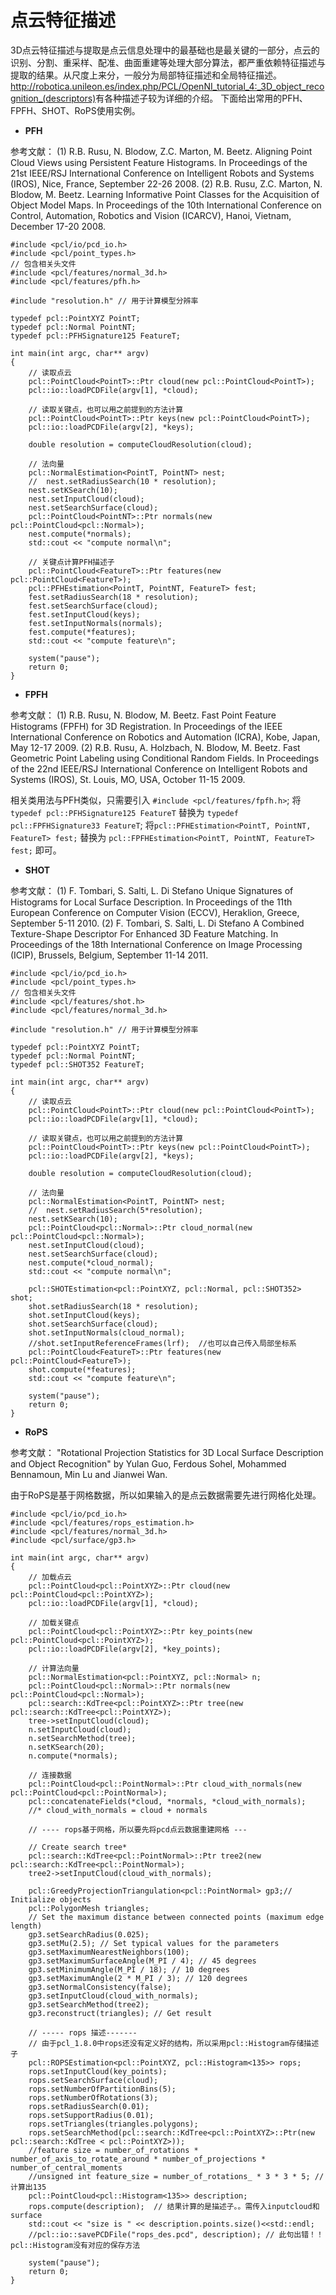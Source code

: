 # 点云特征描述

3D点云特征描述与提取是点云信息处理中的最基础也是最关键的一部分，点云的识别、分割、重采样、配准、曲面重建等处理大部分算法，都严重依赖特征描述与提取的结果。从尺度上来分，一般分为局部特征描述和全局特征描述。<http://robotica.unileon.es/index.php/PCL/OpenNI_tutorial_4:_3D_object_recognition_(descriptors)>有各种描述子较为详细的介绍。
下面给出常用的PFH、FPFH、SHOT、RoPS使用实例。

* **PFH**

参考文献：
(1) R.B. Rusu, N. Blodow, Z.C. Marton, M. Beetz. Aligning Point Cloud Views using Persistent Feature Histograms. In Proceedings of the 21st IEEE/RSJ International Conference on Intelligent Robots and Systems (IROS), Nice, France, September 22-26 2008.
(2) R.B. Rusu, Z.C. Marton, N. Blodow, M. Beetz. Learning Informative Point Classes for the Acquisition of Object Model Maps. In Proceedings of the 10th International Conference on Control, Automation, Robotics and Vision (ICARCV), Hanoi, Vietnam, December 17-20 2008.

```
#include <pcl/io/pcd_io.h>
#include <pcl/point_types.h>
// 包含相关头文件
#include <pcl/features/normal_3d.h>
#include <pcl/features/pfh.h>

#include "resolution.h" // 用于计算模型分辨率

typedef pcl::PointXYZ PointT;
typedef pcl::Normal PointNT; 
typedef pcl::PFHSignature125 FeatureT;

int main(int argc, char** argv)
{
	// 读取点云
	pcl::PointCloud<PointT>::Ptr cloud(new pcl::PointCloud<PointT>);
	pcl::io::loadPCDFile(argv[1], *cloud);

	// 读取关键点，也可以用之前提到的方法计算
	pcl::PointCloud<PointT>::Ptr keys(new pcl::PointCloud<PointT>);
	pcl::io::loadPCDFile(argv[2], *keys);

	double resolution = computeCloudResolution(cloud);

	// 法向量
	pcl::NormalEstimation<PointT, PointNT> nest;
	//	nest.setRadiusSearch(10 * resolution);
	nest.setKSearch(10);
	nest.setInputCloud(cloud);
	nest.setSearchSurface(cloud);
	pcl::PointCloud<PointNT>::Ptr normals(new pcl::PointCloud<pcl::Normal>);
	nest.compute(*normals);
	std::cout << "compute normal\n";

	// 关键点计算PFH描述子
	pcl::PointCloud<FeatureT>::Ptr features(new pcl::PointCloud<FeatureT>);
	pcl::PFHEstimation<PointT, PointNT, FeatureT> fest;
	fest.setRadiusSearch(18 * resolution);
	fest.setSearchSurface(cloud);
	fest.setInputCloud(keys);
	fest.setInputNormals(normals);
	fest.compute(*features);
	std::cout << "compute feature\n";

	system("pause");
	return 0;
}
```

* **FPFH**

参考文献：
(1) R.B. Rusu, N. Blodow, M. Beetz. Fast Point Feature Histograms (FPFH) for 3D Registration. In Proceedings of the IEEE International Conference on Robotics and Automation (ICRA), Kobe, Japan, May 12-17 2009.
(2) R.B. Rusu, A. Holzbach, N. Blodow, M. Beetz. Fast Geometric Point Labeling using Conditional Random Fields. In Proceedings of the 22nd IEEE/RSJ International Conference on Intelligent Robots and Systems (IROS), St. Louis, MO, USA, October 11-15 2009.

相关类用法与PFH类似，只需要引入 `#include <pcl/features/fpfh.h>`;
将 `typedef pcl::PFHSignature125 FeatureT` 替换为 `typedef pcl::FPFHSignature33 FeatureT`;
将`pcl::PFHEstimation<PointT, PointNT, FeatureT> fest;` 替换为 `pcl::FPFHEstimation<PointT, PointNT, FeatureT> fest;` 即可。

* **SHOT**

参考文献：
(1) F. Tombari, S. Salti, L. Di Stefano Unique Signatures of Histograms for Local Surface Description. In Proceedings of the 11th European Conference on Computer Vision (ECCV), Heraklion, Greece, September 5-11 2010.
(2) F. Tombari, S. Salti, L. Di Stefano A Combined Texture-Shape Descriptor For Enhanced 3D Feature Matching. In Proceedings of the 18th International Conference on Image Processing (ICIP), Brussels, Belgium, September 11-14 2011.

```
#include <pcl/io/pcd_io.h>
#include <pcl/point_types.h>
// 包含相关头文件
#include <pcl/features/shot.h>
#include <pcl/features/normal_3d.h>

#include "resolution.h" // 用于计算模型分辨率

typedef pcl::PointXYZ PointT;
typedef pcl::Normal PointNT;
typedef pcl::SHOT352 FeatureT;

int main(int argc, char** argv)
{
	// 读取点云
	pcl::PointCloud<PointT>::Ptr cloud(new pcl::PointCloud<PointT>);
	pcl::io::loadPCDFile(argv[1], *cloud);

	// 读取关键点，也可以用之前提到的方法计算
	pcl::PointCloud<PointT>::Ptr keys(new pcl::PointCloud<PointT>);
	pcl::io::loadPCDFile(argv[2], *keys);

	double resolution = computeCloudResolution(cloud);

	// 法向量
	pcl::NormalEstimation<PointT, PointNT> nest;
	//	nest.setRadiusSearch(5*resolution);
	nest.setKSearch(10);
	pcl::PointCloud<pcl::Normal>::Ptr cloud_normal(new pcl::PointCloud<pcl::Normal>);
	nest.setInputCloud(cloud);
	nest.setSearchSurface(cloud);
	nest.compute(*cloud_normal);
	std::cout << "compute normal\n";

	pcl::SHOTEstimation<pcl::PointXYZ, pcl::Normal, pcl::SHOT352> shot;
	shot.setRadiusSearch(18 * resolution);
	shot.setInputCloud(keys);
	shot.setSearchSurface(cloud);
	shot.setInputNormals(cloud_normal);
	//shot.setInputReferenceFrames(lrf);  //也可以自己传入局部坐标系
	pcl::PointCloud<FeatureT>::Ptr features(new pcl::PointCloud<FeatureT>);
	shot.compute(*features);
	std::cout << "compute feature\n";

	system("pause");
	return 0;
}
```

* **RoPS**

参考文献：
"Rotational Projection Statistics for 3D Local Surface Description and Object Recognition" by Yulan Guo, Ferdous Sohel, Mohammed Bennamoun, Min Lu and Jianwei Wan.

由于RoPS是基于网格数据，所以如果输入的是点云数据需要先进行网格化处理。

```
#include <pcl/io/pcd_io.h>
#include <pcl/features/rops_estimation.h>
#include <pcl/features/normal_3d.h>
#include <pcl/surface/gp3.h>

int main(int argc, char** argv)
{
	// 加载点云
	pcl::PointCloud<pcl::PointXYZ>::Ptr cloud(new pcl::PointCloud<pcl::PointXYZ>);
	pcl::io::loadPCDFile(argv[1], *cloud);
	
	// 加载关键点
	pcl::PointCloud<pcl::PointXYZ>::Ptr key_points(new pcl::PointCloud<pcl::PointXYZ>);
	pcl::io::loadPCDFile(argv[2], *key_points);

	// 计算法向量
	pcl::NormalEstimation<pcl::PointXYZ, pcl::Normal> n;
	pcl::PointCloud<pcl::Normal>::Ptr normals(new pcl::PointCloud<pcl::Normal>);
	pcl::search::KdTree<pcl::PointXYZ>::Ptr tree(new pcl::search::KdTree<pcl::PointXYZ>);
	tree->setInputCloud(cloud);
	n.setInputCloud(cloud);
	n.setSearchMethod(tree);
	n.setKSearch(20);
	n.compute(*normals);

	// 连接数据
	pcl::PointCloud<pcl::PointNormal>::Ptr cloud_with_normals(new pcl::PointCloud<pcl::PointNormal>);
	pcl::concatenateFields(*cloud, *normals, *cloud_with_normals);
	//* cloud_with_normals = cloud + normals

	// ---- rops基于网格，所以要先将pcd点云数据重建网格 ---

	// Create search tree*
	pcl::search::KdTree<pcl::PointNormal>::Ptr tree2(new pcl::search::KdTree<pcl::PointNormal>);
	tree2->setInputCloud(cloud_with_normals);
	
	pcl::GreedyProjectionTriangulation<pcl::PointNormal> gp3;// Initialize objects
	pcl::PolygonMesh triangles;
	// Set the maximum distance between connected points (maximum edge length)
	gp3.setSearchRadius(0.025);
	gp3.setMu(2.5); // Set typical values for the parameters
	gp3.setMaximumNearestNeighbors(100);
	gp3.setMaximumSurfaceAngle(M_PI / 4); // 45 degrees
	gp3.setMinimumAngle(M_PI / 18); // 10 degrees
	gp3.setMaximumAngle(2 * M_PI / 3); // 120 degrees
	gp3.setNormalConsistency(false);
	gp3.setInputCloud(cloud_with_normals);
	gp3.setSearchMethod(tree2);
	gp3.reconstruct(triangles);	// Get result
	
	// ----- rops 描述-------
	// 由于pcl_1.8.0中rops还没有定义好的结构，所以采用pcl::Histogram存储描述子
	pcl::ROPSEstimation<pcl::PointXYZ, pcl::Histogram<135>> rops;
	rops.setInputCloud(key_points);
	rops.setSearchSurface(cloud);
	rops.setNumberOfPartitionBins(5);
	rops.setNumberOfRotations(3);
	rops.setRadiusSearch(0.01);
	rops.setSupportRadius(0.01);
	rops.setTriangles(triangles.polygons);
	rops.setSearchMethod(pcl::search::KdTree<pcl::PointXYZ>::Ptr(new pcl::search::KdTree < pcl::PointXYZ>));
	//feature size = number_of_rotations * number_of_axis_to_rotate_around * number_of_projections * number_of_central_moments
	//unsigned int feature_size = number_of_rotations_ * 3 * 3 * 5; //计算出135
	pcl::PointCloud<pcl::Histogram<135>> description;
	rops.compute(description);  // 结果计算的是描述子。。需传入inputcloud和surface
	std::cout << "size is " << description.points.size()<<std::endl;
	//pcl::io::savePCDFile("rops_des.pcd", description); // 此句出错！！pcl::Histogram没有对应的保存方法
	
	system("pause");
	return 0;
}
```
